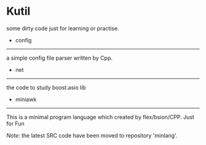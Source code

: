 Kutil
=====

some dirty code just for learning or practise.

* config
------
a simple config file parser written by Cpp.

* net
----
the code to study boost.asio lib

* miniawk
------
This is a minimal program language which created by flex/bsion/CPP.
Just for Fun

*Note:*
the latest SRC code have been moved to repository 'minlang'. 

